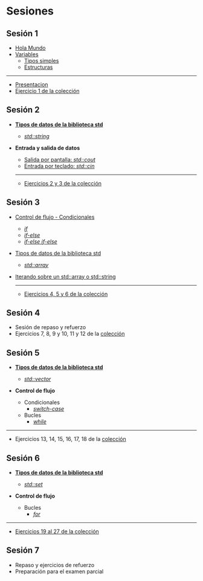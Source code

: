 # Sesiones

## Sesión 1

  * [Hola Mundo](./temario/holamundo/README.md)
  * [Variables](./temario/variables/README.md)
    * [Tipos simples](./temario/variables/tipossimples.md)
    * [Estructuras](./temario/variables/estructuras.md)
  
  -------------------------------------------------------

  * [Presentacion](./presentaciones/Sesion1.pdf)
  * [Ejercicio 1 de la colección](./EJERCICIOS.md)

## Sesión 2
  * **[Tipos de datos de la biblioteca std](./temario/datosstd/README.md)**
      * [_std::string_](./temario/datosstd/string.md) 

  * **Entrada y salida de datos**
    * [Salida por pantalla: _std::cout_](./temario/inout/cincout.md)
    * [Entrada por teclado: _std::cin_](./temario/inout/cincout.md)
    
    --------------------------------------------------------

    * [Ejercicios 2 y 3 de la colección](./EJERCICIOS.md)

## Sesión 3
  * [Control de flujo - Condicionales](./temario/flujo/README.md)
    * [_if_](./temario/flujo/ifelse.md)
    * [_if-else_](./temario/flujo/ifelse.md)
    * [_if-else if-else_](./temario/flujo/ifelse.md)
  * [Tipos de datos de la biblioteca std](./temario/datosstd/README.md)
    * [_std::array_](./temario/datosstd/array.md)
  * [Iterando sobre un std::array o std::string](./temario/flujo/forelem.md)

    --------------------------------------------------------

    * [Ejercicios 4, 5 y 6 de la colección](./EJERCICIOS.md)

## Sesión 4
  * Sesión de repaso y refuerzo
  * Ejercicios 7, 8, 9 y 10, 11 y 12 de la [colección](./EJERCICIOS.md)


## Sesión 5

  * **[Tipos de datos de la biblioteca std](./temario/datosstd/README.md)**
      * [_std::vector_](./temario/datosstd/vector.md)

  * **Control de flujo**
    * Condicionales
      * [_switch-case_](./temario/flujo/switch.md)
    * Bucles
      * [_while_](./temario/flujo/while.md)

--------------------------------------------------------

  * Ejercicios 13, 14, 15, 16, 17, 18 de la [colección](./EJERCICIOS.md)

## Sesión 6

  * **[Tipos de datos de la biblioteca std](./temario/datosstd/README.md)**
      * [_std::set_](./temario/datosstd/set.md)

  * **Control de flujo**
    * Bucles
      * [_for_](./temario/flujo/for.md)

--------------------------------------------------------

  * [Ejercicios 19 al 27 de la colección](./EJERCICIOS.md)

## Sesión 7

  * Repaso y ejercicios de refuerzo
  * Preparación para el examen parcial
